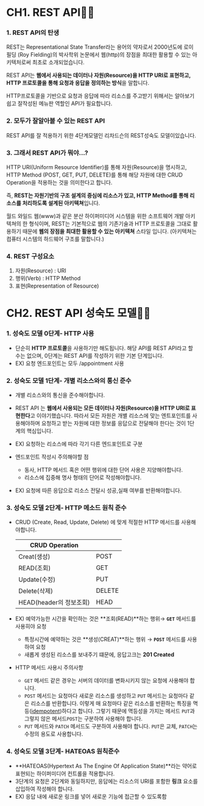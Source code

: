 # CH1. **REST API**💁🏻

### 1. REST API의 탄생

REST는 Representational State Transfer라는 용어의 약자로서 2000년도에 로이 필딩 (Roy Fielding)의 박사학위 논문에서 웹(http)의 장점을 최대한 활용할 수 있는 아키텍처로써 최초로 소개되었습니다.

REST API는 **웹에서 사용되는 데이터나 자원(Resource)을 HTTP URI로 표현하고, HTTP 프로토콜을 통해 요청과 응답을 정의하는 방식**을 말합니다.

HTTP프로토콜을 기반으로 요청과 응답에 따라 리소스를 주고받기 위해서는 알아보기 쉽고 잘작성된 메뉴판 역할인 API가 필요합니다. 

### 2. 모두가 잘알아볼 수 있는 REST API

REST API를 잘 적용하기 위한 4단계모델인 리차드슨의 REST성숙도 모델이있습니다. 


### 3. 그래서 REST API가 뭐야…?

HTTP URI(Uniform Resource Identifier)를 통해 자원(Resource)을 명시하고, HTTP Method (POST, GET, PUT, DELETE)를 통해 해당 자원에 대한 CRUD Operation을 적용하는 것을 의미한다고 합니다. 

즉, **REST는 자원기반의 구조 설계의 중심에 리소스가 있고, HTTP Method를 통해 리소스를 처리하도록 설계된 아키텍쳐**입니다. 

월드 와일드 웹(www)과 같은 분산 하이퍼미디어 시스템을 위한 소프트웨어 개발 아키텍쳐의 한 형식이며, REST는 기본적으로 웹의 기존기술과 HTTP 프로토콜을 그대로 활용하기 때문에 **웹의 장점을 최대한 활용할 수 있는 아키텍쳐** 스타일 입니다. (아키텍쳐는 컴퓨터 시스템의 하드웨어 구조를 말합니다.)

### 4. REST 구성요소

1. 자원(Resource) : URI
2. 행위(Verb) : HTTP Method
3. 표현(Representation of Resource)

# CH2. **REST API 성숙도 모델**💁🏻

### 1. 성숙도 모델 0단계- HTTP 사용

- 단순히 **HTTP 프로토콜**을 사용하기만 해도됩니다. 해당 API를 REST API라고 할 수는 없으며, 0단계는 REST API를 작성하기 위한 기본 단계입니다.
- EX) 요청 엔드포인트는 모두 /appointment 사용
    
    

### 2. 성숙도 모델 1단계- 개별 리소스와의 통신 준수

- 개별 리소스와의 통신을 준수해야합니다.
- REST API 는 **웹에서 사용되는 모든 데이터나 자원(Resource)을 HTTP URI로 표현한다**고 이야기했습니다. 따라서 모든 자원은 개별 리소스에 맞는 엔트포인트를 사용해야하며 요청하고 받는 자원에 대한 정보를 응답으로 전달해야 한다는 것이 1단계의 핵심입니다.
- EX) 요청하는 리소스에 따라 각기 다른 엔드포인트로 구분
    
    
- 엔드포인트 작성시 주의해야할 점
    - 동사, HTTP 메서드 혹은 어떤 행위에 대한 단어 사용은 지양해야합니다.
    - 리소스에 집중해 명사 형태의 단어로 작성해야합니다.
- EX) 요청에 따른 응답으로 리소스 전달시 성공,실패 여부를 반환해야합니다.
    
    

### 3. 성숙도 모델 2단계- HTTP 메소드 원칙 준수

- CRUD (Create, Read, Update, Delete) 에 맞게 적절한 HTTP 메서드를 사용해야합니다.
    
    
    | CRUD Operation |  |
    | --- | --- |
    | Creat(생성) | POST |
    | READ(조회) | GET |
    | Update(수정) | PUT |
    | Delete(삭제) | DELETE |
    | HEAD(header의 정보조회) | HEAD |
- EX) 예약가능한 시간을 확인하는 것은 **조회(READ)**하는 행위→ **`GET`** 메서드를 사용히야 요청
    - 특정시간에 예약하는 것은 **생성(CREAT)**하는 행위 → **`POST`** 메서드를 사용하여 요청
    - 새롭게 생성된 리소스를 보내주기 떄문에, 응답고크는 **201 Created**
    
    
- HTTP 메서드 사용시 주의사항
    - `GET` 메서드 같은 경우는 서버의 데이터를 변화시키지 않는 요청에 사용해야 합니다.
    - `POST` 메서드는 요청마다 새로운 리소스를 생성하고 `PUT` 메서드는 요청마다 같은 리소스를 반환합니다. 이렇게 매 요청마다 같은 리소스를 반환하는 특징을 멱등([idempotent](https://developer.mozilla.org/en-US/docs/Glossary/Idempotent))하다고 합니다. 그렇기 때문에 멱등성을 가지는 메서드 `PUT`과 그렇지 않은 메서드`POST`는 구분하여 사용해야 합니다.
    - `PUT` 메서드와 `PATCH` 메서드도 구분하여 사용해야 합니다. `PUT`은 교체, `PATCH`는 수정의 용도로 사용합니다.

### 4. 성숙도 모델 3단계- HATEOAS 원칙준수

- **HATEOAS(Hypertext As The Engine Of Application State)**라는 약어로 표현되는 하이퍼미디어 컨트롤을 적용합니다.
- 3단계의 요청은 2단계와 동일하지만, 응답에는 리소스의 URI를 포함한 **링크** 요소를 삽입하여 작성해야 합니다.
- EX) 응답 내에 새로운 링크를 넣어 새로운 기능에 접근할 수 있도록함
